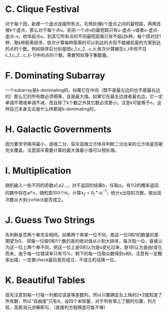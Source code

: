 ﻿# C. Clique Festival
对于每个团，新建一个虚点连接所有点。先预处理k个虚点之间的最短路，两两连接k个虚点，那么对于每个点u，到另一个点v的最短路只有u-虚点-v或者u-虚点-虚点-v。枚举起点u，到其它所有点的不同最短距离只有不超过k种，每个团对应1种，取k种距离排序，依次计算每种距离的可以到达的点但不能被前面的方案到达的点的个数。例如排序后分别是团c_1,c_2...c_k,依次计算被在c_i中但不在c_1,c_2...c_{i-1}中的点的个数。需要预处理子集数量。
# F. Dominating Subarray
一个subarray是k-dominating的，如果它在中间（既不是最左边的也不是最右边的）那么它的所有数必须相等，且是最大值。如果它在最左边或者最右边，它一定单调不增或单调不减，而且除了k个数之外其它数必须更小。注意k可能等于n，这样自己本身无论是什么样都是k-dominating的。
# H. Galactic Governments 
因为要求字典序最小，逐维二分，容斥高维立方体并判断二分出来的立方体是否被完全覆盖。注意容斥需要计算的最大值最小值可以预处理。
# I. Multiplication
随机输入一些不同的奇数a1,a2...。对于返回的结果b，任取$a_i$，有1/2的概率返回的数中存在ai*x，随机取100个$a_i$，计算$x_{ij}=b_j*a_i^{-1}$，统计x出现的次数，按出现次数从大到小check是否成立。
#  J. Guess Two Strings
先判断是否两个串完全相同。如果两个串某一位不同，那这一位0和1的数量的差期望为0。
把每一位按0和1个数的差的绝对值从小到大排序，每次取一位，直接认为这一位上两个串不同，把这一位上是0的认为是s变化过来，是1的认为是由t变化而来，由于每一位错误率只有15%，剩下的每一位取众数得到s和t。注意有一定概率出错，一定要check最后是否成立，不成立的话换一位。
# K. Beautiful Tables 
首先注意到每一行每一列都应该是等差数列，所以只要确定左上角的2*2就知道了所有数，所以“自由度”只有4。设四个未知量，对于所有填上了数的位置，列方程，高斯消元求解即可。（直接列方程精度可能不够）